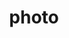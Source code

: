 ---
layout: photo
title:  photo
image: 20080509-4584879548-portland-burnside-flying-board.jpg
categories: photo
tags: portland skateboarding burnside
---